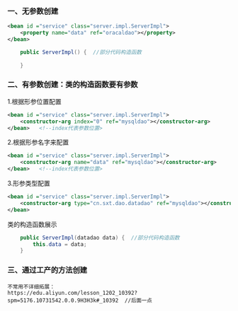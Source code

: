 ### 一、无参数创建

```xml
<bean id ="service" class="server.impl.ServerImpl">
    <property name="data" ref="oracaldao"></property>
</bean>
```

```java
    public ServerImpl() {  //部分代码构造函数
        
    }
```

### 二、有参数创建：类的构造函数要有参数

1.根据形参位置配置

```xml
<bean id ="service" class="server.impl.ServerImpl">
    <constructor-arg index="0" ref="mysqldao"></constructor-arg>
</bean>   <!--index代表参数位置>
```

2.根据形参名字来配置

```xml
<bean id ="service" class="server.impl.ServerImpl">
    <constructor-arg name="data" ref="mysqldao"></constructor-arg>
</bean>   <!--index代表参数位置>
```

3.形参类型配置

```xml
<bean id ="service" class="server.impl.ServerImpl">
    <constructor-arg type="cn.sxt.dao.datadao" ref="mysqldao"></constructor-arg>
</bean>
```

类的构造函数展示


```java
    public ServerImpl(datadao data) {  //部分代码构造函数
        this.data = data;
    }
```

### 三、通过工产的方法创建

```
不常用不详细拓展：
https://edu.aliyun.com/lesson_1202_10392?spm=5176.10731542.0.0.9H3H3k#_10392  //后面一点
```

